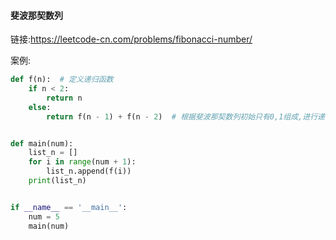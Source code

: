 #### 斐波那契数列

链接:https://leetcode-cn.com/problems/fibonacci-number/

案例:

```python
def f(n):  # 定义递归函数
    if n < 2:
        return n
    else:
        return f(n - 1) + f(n - 2)  # 根据斐波那契数列初始只有0,1组成,进行递归,直到满足n值小于2


def main(num):
    list_n = []
    for i in range(num + 1):
        list_n.append(f(i))
    print(list_n)


if __name__ == '__main__':
    num = 5
    main(num)
```

